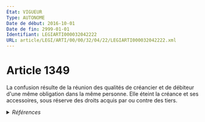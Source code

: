 ```yaml
---
État: VIGUEUR
Type: AUTONOME
Date de début: 2016-10-01
Date de fin: 2999-01-01
Identifiant: LEGIARTI000032042222
URL: article/LEGI/ARTI/00/00/32/04/22/LEGIARTI000032042222.xml
---
```


<h1>Article 1349</h1>

La confusion résulte de la réunion des qualités de créancier et de débiteur
d'une même obligation dans la même personne. Elle éteint la créance et ses
accessoires, sous réserve des droits acquis par ou contre des tiers.


<details>
  <summary><em>Références</em></summary>

  <h2>Articles faisant référence à l'article</h2>
  
  <ul>
    <li>
      <a href="https://legal.tricoteuses.fr//redirection/LEGIARTI000032006593?vers=git&vers=legifrance">Ordonnance n° 2016-131 du 10 février 2016 portant réforme du droit des contrats, du régime général et de la preuve des obligations - article 3 ENTIEREMENT_MODIF</a> MODIFIE source
    </li>
  </ul>
  
  <h2>Références faites par l'article</h2>
  
  <ul>
    <li>
      2016-02-10 MODIFIE cible <a href="https://legal.tricoteuses.fr//redirection/LEGIARTI000032006593?vers=git&vers=legifrance">Ordonnance n° 2016-131 du 10 février 2016 portant réforme du droit des contrats, du régime général et de la preuve des obligations - article 3 ENTIEREMENT_MODIF</a>
    </li>
    <li>
      2999-01-01 CONCORDANCE source <a href="https://legal.tricoteuses.fr//redirection/LEGIARTI000006437604?vers=git&vers=legifrance">Code civil - article 1300 AUTONOME MODIFIE, en vigueur du 1804-03-21 au 2016-10-01</a>
    </li>
    <li>
      2999-01-01 CITATION cible <a href="https://legal.tricoteuses.fr//redirection/LEGIARTI000034681441?vers=git&vers=legifrance">Code monétaire et financier - article L213-0-1 AUTONOME VIGUEUR, en vigueur depuis le 2017-05-12</a>
    </li>
    <li>
      2999-01-01 CITATION cible <a href="https://legal.tricoteuses.fr//redirection/LEGIARTI000033612061?vers=git&vers=legifrance">Code monétaire et financier - article L213-1 A AUTONOME TRANSFERE, en vigueur du 2016-12-11 au 2017-05-12</a>
    </li>
    <li>
      2999-01-01 CITATION cible <a href="https://legal.tricoteuses.fr//redirection/LEGIARTI000032042931?vers=git&vers=legifrance">Code monétaire et financier - article L513-26 AUTONOME VIGUEUR, en vigueur depuis le 2016-10-01</a>
    </li>
    <li>
      2999-01-01 CITATION cible <a href="https://legal.tricoteuses.fr//redirection/LEGIARTI000045235567?vers=git&vers=legifrance">Code monétaire et financier - article L742-3 AUTONOME VIGUEUR, en vigueur depuis le 2022-02-26</a>
    </li>
    <li>
      2999-01-01 CITATION cible <a href="https://legal.tricoteuses.fr//redirection/LEGIARTI000045235635?vers=git&vers=legifrance">Code monétaire et financier - article L743-3 AUTONOME VIGUEUR, en vigueur depuis le 2022-02-26</a>
    </li>
    <li>
      CODIFICATION source Loi 1804-02-07
    </li>
  </ul>
</details>
